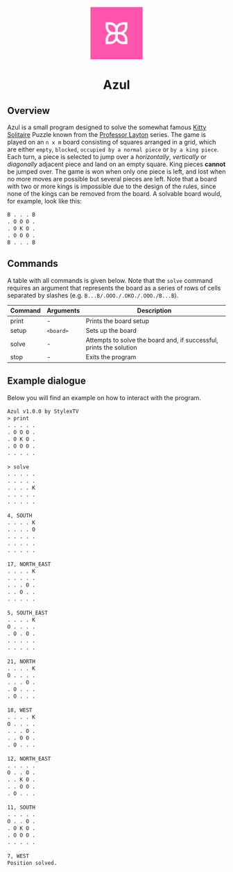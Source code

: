 <div align="center">
  <img src="https://github.com/stylextv/azul/raw/main/assets/logo.png" width="120" height="120">
  
  # Azul
</div>

## Overview

Azul is a small program designed to solve the somewhat famous [Kitty Solitaire](https://layton.fandom.com/wiki/Puzzle:Kitty_Solitaire) Puzzle known from the [Professor Layton](https://layton.fandom.com/wiki/Professor_Layton_Wiki) series.
The game is played on an `n x m` board consisting of squares arranged in a grid, which are either `empty`, `blocked`, `occupied by a normal piece` or `by a king piece`. Each turn, a piece is selected to jump over a *horizontally*, *vertically* or *diagonally* adjacent piece and land on an empty square. King pieces **cannot** be jumped over. The game is won when only one piece is left, and lost when no more moves are possible but several pieces are left.
Note that a board with two or more kings is impossible due to the design of the rules, since none of the kings can be removed from the board.
A solvable board would, for example, look like this:
```console
B . . . B
. O O O .
. O K O .
. O O O .
B . . . B
```

## Commands

A table with all commands is given below.
Note that the `solve` command requires an argument that represents the board as a series of rows of cells separated by slashes (e.g. `B...B/.OOO./.OKO./.OOO./B...B`).

| Command | Arguments   | Description                                                         |
|---------|-------------|---------------------------------------------------------------------|
| print   | -           | Prints the board setup                                              |
| setup   | `<board>`   | Sets up the board                                                   |
| solve   | -           | Attempts to solve the board and, if successful, prints the solution |
| stop    | -           | Exits the program                                                   |

## Example dialogue

Below you will find an example on how to interact with the program.

```console
Azul v1.0.0 by StylexTV
> print
. . . . .
. O O O .
. O K O .
. O O O .
. . . . .

> solve
. . . . .
. . . . .
. . . . K
. . . . .
. . . . .

4, SOUTH
. . . . K
. . . . O
. . . . .
. . . . .
. . . . .

17, NORTH_EAST
. . . . K
. . . . .
. . . O .
. . O . .
. . . . .

5, SOUTH_EAST
. . . . K
O . . . .
. O . O .
. . . . .
. . . . .

21, NORTH
. . . . K
O . . . .
. . . O .
. O . . .
. O . . .

18, WEST
. . . . K
O . . . .
. . . O .
. . O O .
. O . . .

12, NORTH_EAST
. . . . .
O . . O .
. . K O .
. . O O .
. O . . .

11, SOUTH
. . . . .
O . . O .
. O K O .
. O O O .
. . . . .

7, WEST
Position solved.
```

